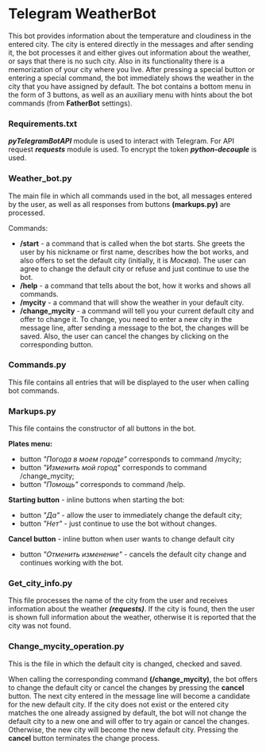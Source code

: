 # Telegram WeatherBot
This bot provides information about the temperature and cloudiness in the entered city. The city is entered directly in the messages and after sending it, the bot processes it and either gives out information about the weather, or says that there is no such city. Also in its functionality there is a memorization of your city where you live. After pressing a special button or entering a special command, the bot immediately shows the weather in the city that you have assigned by default. The bot contains a bottom menu in the form of 3 buttons, as well as an auxiliary menu with hints about the bot commands (from **FatherBot** settings).


### Requirements.txt
***pyTelegramBotAPI*** module is used to interact with Telegram. For API request ***requests*** module is used. To encrypt the token ***python-decouple*** is used.


### Weather_bot.py
The main file in which all commands used in the bot, all messages entered by the user, as well as all responses from buttons **(markups.py)** are processed.

Commands:
+ **/start** - a command that is called when the bot starts. She greets the user by his nickname or first name, describes how the bot works, and also offers to set the default city (initially, it is *Москва*). The user can agree to change the default city or refuse and just continue to use the bot.
+ **/help** - a command that tells about the bot, how it works and shows all commands.
+ **/mycity** - a command that will show the weather in your default city.
+ **/change_mycity** - a command will tell you your current default city and offer to change it. To change, you need to enter a new city in the message line, after sending a message to the bot, the changes will be saved. Also, the user can cancel the changes by clicking on the corresponding button.


### Commands.py
This file contains all entries that will be displayed to the user when calling bot commands.


### Markups.py
This file contains the constructor of all buttons in the bot.

**Plates menu:**
+ button *"Погода в моем городе"* corresponds to command /mycity;
+ button *"Изменить мой город"* corresponds to command /change_mycity;
+ button *"Помощь"* corresponds to command /help.

**Starting button** - inline buttons when starting the bot:
+ button *"Да"* - allow the user to immediately change the default city;
+ button *"Нет"* - just continue to use the bot without changes.

**Cancel button** - inline button when user wants to change default city
+ button *"Отменить изменение"* - cancels the default city change and continues working with the bot.


### Get_city_info.py
This file processes the name of the city from the user and receives information about the weather ***(requests)***. If the city is found, then the user is shown full information about the weather, otherwise it is reported that the city was not found.


### Change_mycity_operation.py
This is the file in which the default city is changed, checked and saved.

When calling the corresponding command **(/change_mycity)**, the bot offers to change the default city or cancel the changes by pressing the **cancel** button. The next city entered in the message line will become a candidate for the new default city. If the city does not exist or the entered city matches the one already assigned by default, the bot will not change the default city to a new one and will offer to try again or cancel the changes. Otherwise, the new city will become the new default city.
Pressing the **cancel** button terminates the change process.
